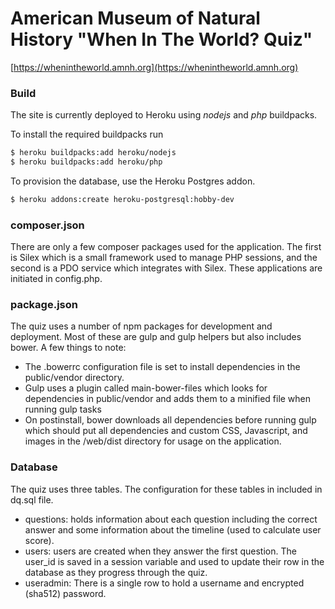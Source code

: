 American Museum of Natural History "When In The World? Quiz"
==========================

[https://whenintheworld.amnh.org](https://whenintheworld.amnh.org)

### Build
The site is currently deployed to Heroku using *nodejs* and *php* buildpacks. 

To install the required buildpacks run 

```sh
$ heroku buildpacks:add heroku/nodejs
$ heroku buildpacks:add heroku/php
```

To provision the database, use the Heroku Postgres addon.

```sh
$ heroku addons:create heroku-postgresql:hobby-dev
```

### composer.json
There are only a few composer packages used for the application. The first is Silex which is a small framework used to manage PHP sessions, and the second is a PDO service which integrates with Silex. These applications are initiated in config.php.

### package.json
The quiz uses a number of npm packages for development and deployment. Most of these are gulp and gulp helpers but also includes bower. A few things to note:

 - The .bowerrc configuration file is set to install dependencies in the public/vendor directory. 
 - Gulp uses a plugin called main-bower-files which looks for dependencies in public/vendor and adds them to a minified file when running gulp tasks
 - On postinstall, bower downloads all dependencies before running gulp which should put all dependencies and custom CSS, Javascript, and images in the /web/dist directory for usage on the application.

### Database
The quiz uses three tables. The configuration for these tables in included in dq.sql file.

 - questions: holds information about each question including the correct answer and some information about the timeline (used to calculate user score).
 - users: users are created when they answer the first question. The user_id is saved in a session variable and used to update their row in the database as they progress through the quiz.
 - useradmin: There is a single row to hold a username and encrypted (sha512) password.

